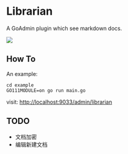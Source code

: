 # Librarian

A GoAdmin plugin which see markdown docs.

![](http://quick.go-admin.cn/docs/librarian_interface_2.png)

## How To

An example: 

```
cd example
GO111MODULE=on go run main.go
```

visit: [http://localhost:9033/admin/librarian](http://localhost:9033/admin/librarian)

## TODO

- 文档加密
- 编辑新建文档